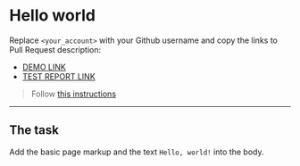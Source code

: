 # Hello world
Replace `<your_account>` with your Github username and copy the links to Pull Request description:
- [DEMO LINK](https://Annbpiu.github.io/layout_hello-world/)
- [TEST REPORT LINK](https://Annbpiu.github.io/layout_hello-world/report/html_report/)

> Follow [this instructions](https://mate-academy.github.io/layout_task-guideline/#how-to-solve-the-layout-tasks-on-github)
___

## The task
Add the basic page markup and the text `Hello, world!` into the body.
